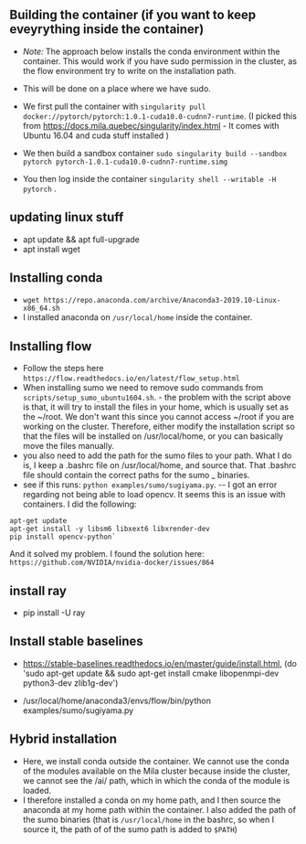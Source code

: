 ## Building the container (if you want to keep eveyrything inside the container) 

* *Note:*  The approach below installs the conda environment within the container. This would work if you have sudo permission in the cluster, as the flow environment try to write on the installation path. 

* This will be done on a place where we have sudo. 
* We first pull the container with `singularity pull docker://pytorch/pytorch:1.0.1-cuda10.0-cudnn7-runtime`. (I picked this from https://docs.mila.quebec/singularity/index.html - It comes with Ubuntu 16.04 and cuda stuff installed ) 
* We then build a sandbox container `sudo singularity build --sandbox pytorch pytorch-1.0.1-cuda10.0-cudnn7-runtime.simg`
* You then log inside the container `singularity shell --writable -H pytorch` . 

## updating linux stuff
* apt update && apt full-upgrade
* apt install wget


## Installing conda
* `wget https://repo.anaconda.com/archive/Anaconda3-2019.10-Linux-x86_64.sh`
* I installed anaconda on `/usr/local/home` inside the container. 

## Installing flow
* Follow the steps here `https://flow.readthedocs.io/en/latest/flow_setup.html`
* When installing sumo we need to remove sudo commands from `scripts/setup_sumo_ubuntu1604.sh`. - the problem with the script above is that, it will try to install the files in your home, which is usually set as the ~/root. We don't want this since you cannot access ~/root if you are working on the cluster. Therefore, either modify the installation script so that the files will be installed on /usr/local/home, or you can basically move the files manually. 
* you also need to add the path for the sumo files to your path. What I do is, I keep a .bashrc file on /usr/local/home, and source that. That .bashrc file should contain the correct paths for the sumo _ binaries.  
* see if this runs: `python examples/sumo/sugiyama.py`.  -- I got an error regarding not being able to load opencv. It seems this is an issue with containers. I did the following:
```
apt-get update
apt-get install -y libsm6 libxext6 libxrender-dev
pip install opencv-python`
```
And it solved my problem. I found the solution here: `https://github.com/NVIDIA/nvidia-docker/issues/864`

## install ray 

* pip install -U ray

## Install stable baselines
* https://stable-baselines.readthedocs.io/en/master/guide/install.html, (do 'sudo apt-get update && sudo apt-get install cmake libopenmpi-dev python3-dev zlib1g-dev')


* /usr/local/home/anaconda3/envs/flow/bin/python examples/sumo/sugiyama.py 

## Hybrid installation 

* Here, we install conda outside the container. We cannot use the conda of the modules available on the Mila cluster because inside the cluster, we cannot see the /ai/ path, which in which the conda of the module is loaded. 
* I therefore installed a conda on my home path, and I then source the anaconda at my home path within the container. I also added the path of the sumo binaries (that is `/usr/local/home` in the bashrc, so when I source it, the path of of the sumo path is added to `$PATH`)

